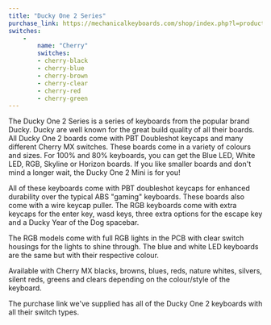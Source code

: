 ```yaml
---
title: "Ducky One 2 Series"
purchase_link: https://mechanicalkeyboards.com/shop/index.php?l=product_list&c=518
switches:
    -
        name: "Cherry"
        switches:
        - cherry-black
        - cherry-blue
        - cherry-brown
        - cherry-clear
        - cherry-red
        - cherry-green
---
```


The Ducky One 2 Series is a series of keyboards from the popular brand Ducky. Ducky are well known for the great build quality of all their boards. All Ducky One 2 boards come with PBT Doubleshot keycaps and many different Cherry MX switches. These boards come in a variety of colours and sizes. For 100% and 80% keyboards, you can get the Blue LED, White LED, RGB, Skyline or Horizon boards. If you like smaller boards and don't mind a longer wait, the Ducky One 2 Mini is for you!

All of these keyboards come with PBT doubleshot keycaps for enhanced durability over the typical ABS "gaming" keyboards. These boards also come with a wire keycap puller. The RGB keyboards come with extra keycaps for the enter key, wasd keys, three extra options for the escape key and a Ducky Year of the Dog spacebar.

The RGB models come with full RGB lights in the PCB with clear switch housings for the lights to shine through. The blue and white LED keyboards are the same but with their respective colour. 

Available with Cherry MX blacks, browns, blues, reds, nature whites, silvers, silent reds, greens and clears depending on the colour/style of the keyboard.

The purchase link we've supplied has all of the Ducky One 2 keyboards with all their switch types.
